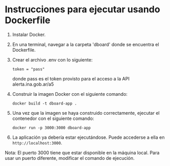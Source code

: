 # Instrucciones para ejecutar usando Dockerfile


1. Instalar Docker.

2. En una terminal, navegar a la carpeta 'dboard' donde se encuentra el Dockerfile.

3. Crear el archivo .env con lo siguiente:

   ```
   token = "pass"
   ```
   donde pass es el token provisto para el acceso a la API alerta.ina.gob.ar/a5

4. Construir la imagen Docker con el siguiente comando:

   ```
   docker build -t dboard-app .
   ```

5. Una vez que la imagen se haya construido correctamente, ejecutar el contenedor con el siguiente comando:

   ```
   docker run -p 3000:3000 dboard-app
   ```

6. La aplicación ya debería estar ejecutándose. Puede accederse a ella en `http://localhost:3000`.

Nota: El puerto 3000 tiene que estar disponible en la máquina local. Para usar un puerto diferente, modificar el comando de ejecución.
